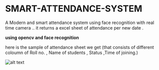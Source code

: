 # SMART-ATTENDANCE-SYSTEM
A Modern and smart attendance system using face recognition with real time camera .. it returns a excel sheet of attendance per new date .

**using opencv and face recognition**

here is the sample of attendance sheet we get (that consists of different coloumn of Roll no. , Name of students , Status ,Time of joining.)


![alt text](http://url/to/img.png)

